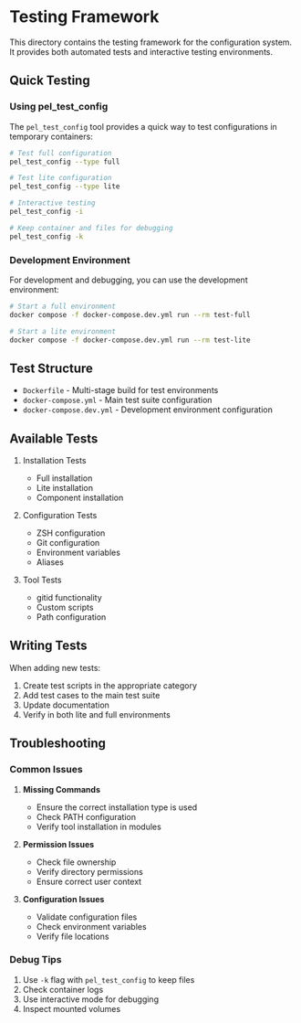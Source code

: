 # Testing Framework

This directory contains the testing framework for the configuration system. It provides both automated tests and interactive testing environments.

## Quick Testing

### Using pel_test_config

The `pel_test_config` tool provides a quick way to test configurations in temporary containers:

```bash
# Test full configuration
pel_test_config --type full

# Test lite configuration
pel_test_config --type lite

# Interactive testing
pel_test_config -i

# Keep container and files for debugging
pel_test_config -k
```

### Development Environment

For development and debugging, you can use the development environment:

```bash
# Start a full environment
docker compose -f docker-compose.dev.yml run --rm test-full

# Start a lite environment
docker compose -f docker-compose.dev.yml run --rm test-lite
```

## Test Structure

- `Dockerfile` - Multi-stage build for test environments
- `docker-compose.yml` - Main test suite configuration
- `docker-compose.dev.yml` - Development environment configuration

## Available Tests

1. Installation Tests
   - Full installation
   - Lite installation
   - Component installation

2. Configuration Tests
   - ZSH configuration
   - Git configuration
   - Environment variables
   - Aliases

3. Tool Tests
   - gitid functionality
   - Custom scripts
   - Path configuration

## Writing Tests

When adding new tests:

1. Create test scripts in the appropriate category
2. Add test cases to the main test suite
3. Update documentation
4. Verify in both lite and full environments

## Troubleshooting

### Common Issues

1. **Missing Commands**
   - Ensure the correct installation type is used
   - Check PATH configuration
   - Verify tool installation in modules

2. **Permission Issues**
   - Check file ownership
   - Verify directory permissions
   - Ensure correct user context

3. **Configuration Issues**
   - Validate configuration files
   - Check environment variables
   - Verify file locations

### Debug Tips

1. Use `-k` flag with `pel_test_config` to keep files
2. Check container logs
3. Use interactive mode for debugging
4. Inspect mounted volumes
